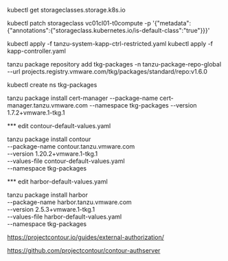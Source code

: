 kubectl get storageclasses.storage.k8s.io

kubectl patch storageclass vc01cl01-t0compute -p '{"metadata": {"annotations":{"storageclass.kubernetes.io/is-default-class":"true"}}}'

kubectl apply -f tanzu-system-kapp-ctrl-restricted.yaml
kubectl apply -f kapp-controller.yaml

tanzu package repository add tkg-packages -n tanzu-package-repo-global --url projects.registry.vmware.com/tkg/packages/standard/repo:v1.6.0

kubectl create ns tkg-packages

tanzu package install cert-manager --package-name cert-manager.tanzu.vmware.com --namespace tkg-packages --version 1.7.2+vmware.1-tkg.1

*** edit contour-default-values.yaml

tanzu package install contour \
--package-name contour.tanzu.vmware.com \
--version 1.20.2+vmware.1-tkg.1 \
--values-file contour-default-values.yaml \
--namespace tkg-packages

*** edit harbor-default-values.yaml

tanzu package install harbor \
--package-name harbor.tanzu.vmware.com \
--version 2.5.3+vmware.1-tkg.1 \
--values-file harbor-default-values.yaml \
--namespace tkg-packages

https://projectcontour.io/guides/external-authorization/

https://github.com/projectcontour/contour-authserver